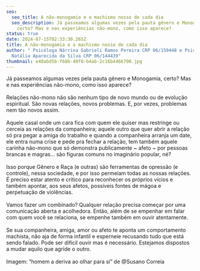 ```yaml
---
seo:
  seo_title: A não-monogamia e o machismo nosso de cada dia
  seo_description: Já passeamos algumas vezes pela pauta gênero e Monogamia,
    certo? Mas e nas experiências não-mono, como isso aparece?
status: true
date: 2024-07-15T02:33:30.265Z
title: A não-monogamia e o machismo nosso de cada dia
author: " Psicóloga Nárrina Gabrieli Ramos Pereira CRP 06/159448 e Psicóloga
  Natália Aparecida da Silva CRP 06/144439"
thumbnail: e40abd5b-f686-40f0-b4ab-2c16b4466700.jpg
---
```

<!--StartFragment-->

Já passeamos algumas vezes pela pauta gênero e Monogamia, certo? Mas e nas experiências não-mono, como isso aparece?\
\
Relações não-mono não são nenhum tipo de novo mundo ou de evolução espiritual. São novas relações, novos problemas. E, por vezes, problemas nem tão novos assim.\
\
Aquele casal onde um cara fica com quem ele quiser mas restringe ou cerceia as relações da companheira; aquele outro que quer abrir a relação só pra pegar a amiga do trabalho e quando a companheira arranja um date, ele entra numa crise e pede pra fechar a relação, tem também aquele carinha não-mono que só demonstra publicamente \~ afeto \~ por pessoas brancas e magras… são figuras comuns no imaginário popular, né?\
\
Isso porque Gênero e Raça (e outras) são ferramentas de opressão (e controle), nessa sociedade, e por isso permeiam todas as nossas relações. É preciso estar atento e crítico para reconhecer os próprios vícios e também apontar, aos seus afetos, possíveis fontes de mágoa e perpetuação de violências.\
\
Vamos fazer um combinado? Qualquer relação precisa começar por uma comunicação aberta e acolhedora. Então, além de se empenhar em falar com quem você se relaciona, se empenhe também em ouvir atentamente.\
\
Se sua companheira, amiga, amor ou afeto te aponta um comportamento machista, não aja de forma infantil e esperneie recusando tudo que está sendo falado. Pode ser difícil ouvir mas é necessário. Estejamos dispostos a mudar aquilo que agride o outro.\
\
Imagem: “homem a deriva ao olhar para si” de @Susano Correia

<!--EndFragment-->